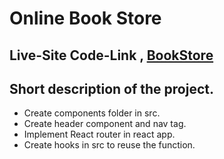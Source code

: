 # Online Book Store
Live-Site Code-Link , [BookStore](https://bookstore-rashida1.netlify.app/)
---
## Short description of the project.

* Create components folder in src.
* Create header component and nav tag.
* Implement React router in react app.
* Create hooks in src to reuse the function.
